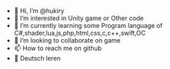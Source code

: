 - 👋 Hi, I’m @hukiry
- 👀 I’m interested in Unity game or Other code
- 🌱 I’m currently learning some Program language of C#,shader,lua,js,php,html,css,c,c++,swift,OC
- 💞️ I’m looking to collaborate on game
- 📫 How to reach me on github
- 💛 Deutsch leren

<!---
hukiry/hukiry is a ✨ special ✨ repository because its `README.md` (this file) appears on your GitHub profile.
You can click the Preview link to take a look at your changes.
--->

